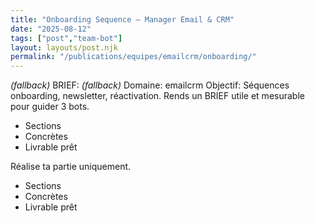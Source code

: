 ```yaml
---
title: "Onboarding Sequence — Manager Email & CRM"
date: "2025-08-12"
tags: ["post","team-bot"]
layout: layouts/post.njk
permalink: "/publications/equipes/emailcrm/onboarding/"
---
```

*(fallback)* BRIEF:
*(fallback)* Domaine: emailcrm
Objectif: Séquences onboarding, newsletter, réactivation.
Rends un BRIEF utile et mesurable pour guider 3 bots.

- Sections
- Concrètes
- Livrable prêt

Réalise ta partie uniquement.

- Sections
- Concrètes
- Livrable prêt
